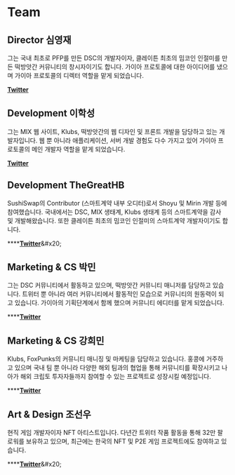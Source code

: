 # Team

## Director 심영재

그는 국내 최초로 PFP를 만든 DSC의 개발자이자, 클레이튼 최초의 밈코인 인절미를 만든 떡방앗간 커뮤니티의 창시자이기도 합니다. 가이아 프로토콜에 대한 아이디어를 냈으며 가이아 프로토콜의 디렉터 역할을 맡게 되었습니다.

****[**Twitter**](https://twitter.com/DSC\_Hanul)****

## Development 이학성

그는 MIX 웹 사이트, Klubs, 떡방앗간의 웹 디자인 및 프론트 개발을 담당하고 있는 개발자입니다. 웹 뿐 아니라 애플리케이션, 서버 개발 경험도 다수 가지고 있어 가이아 프로토콜의 메인 개발자 역할을 맡게 되었습니다.

****[**Twitter**](https://twitter.com/dilrong\_)****

## Development TheGreatHB

SushiSwap의 Contributor (스마트계약 내부 오디터)로서 Shoyu 및 Mirin 개발 등에 참여했습니다. 국내에서는 DSC, MIX 생태계, Klubs 생태계 등의 스마트계약을 감사 및 개발해왔습니다. 또한 클레이튼 최초의 밈코인 인절미의 스마트계약 개발자이기도 합니다.

****[**Twitter**](https://twitter.com/TheGreatHB\_)&#x20;

## Marketing & CS 박민

그는 DSC 커뮤니티에서 활동하고 있으며, 떡방앗간 커뮤니티 매니저를 담당하고 있습니다. 트위터 뿐 아니라 여러 커뮤니티에서 활동적인 모습으로 커뮤니티의 원동력이 되고 있습니다. 가이아의 기획단계에서 함께 했으며 커뮤니티 에디터를 맡게 되었습니다.

****[**Twitter**](https://twitter.com/Medo\_DSC)&#x20;

## Marketing & CS 강희민

Klubs, FoxPunks의 커뮤니티 매니징 및 마케팅을 담당하고 있습니다. 홍콩에 거주하고 있으며 국내 팀 뿐 아니라 다양한 해외 팀과의 협업을 통해 커뮤니티를 확장시키고 나아가 해외 크립토 투자자들까지 참여할 수 있는 프로젝트로 성장시킬 예정입니다.

****[**Twitter**](https://twitter.com/Docent\_Mgr)&#x20;

## Art & Design 조선우

현직 게임 개발자이자 NFT 아티스트입니다. 다년간 트위터 작품 활동을 통해 32만 팔로워를 보유하고 있으며, 최근에는 한국의 NFT 및 P2E 게임 프로젝트에도 참여하고 있습니다.

****[**Twitter**](https://twitter.com/Chowbie\_)&#x20;
